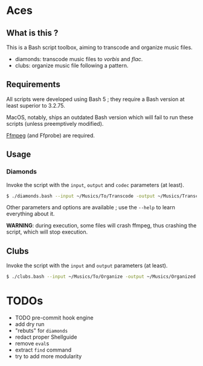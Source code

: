 # Aces

## What is this ?

This is a Bash script toolbox, aiming to transcode and organize music files.
- diamonds: transcode music files to _vorbis_ and _flac_.
- clubs: organize music file following a pattern.

## Requirements 

All scripts were developed using Bash 5 ; they require a Bash version at least superior to 3.2.75.

MacOS, notably, ships an outdated Bash version which will fail to run these scripts (unless preemptively modified).

[Ffmpeg](https://ffmpeg.org/download.html) (and Ffprobe) are required.

## Usage

### Diamonds

Invoke the script with the `input`, `output` and `codec` parameters (at least).

```bash
$ ./diamonds.bash --input ~/Musics/To/Transcode -output ~/Musics/Transcoded -codec vorbis
```

Other parameters and options are available ; use the `--help` to learn everything about it.

**WARNING**: during execution, some files will crash ffmpeg, thus crashing the script, which will stop execution.

## Clubs 

Invoke the script with the `input` and `output` parameters (at least).

```bash
$ ./clubs.bash --input ~/Musics/To/Organize -output ~/Musics/Organized 
```

# TODOs

- TODO pre-commit hook engine
- add dry run
- "rebuts" for `diamonds`
- redact proper Shellguide
- remove `eval`s
- extract `find` command
- try to add more modularity